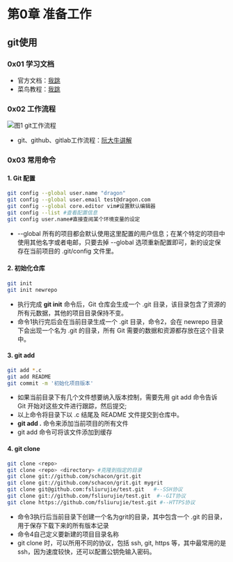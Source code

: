 # 第0章 准备工作

## git使用

### 0x01 学习文档

* 官方文档：[我跳](https://git-scm.com/)
* 菜鸟教程：[我跳](https://www.runoob.com/git/git-tutorial.html)

### 0x02 工作流程

![&#x56FE;1 git&#x5DE5;&#x4F5C;&#x6D41;&#x7A0B;](https://cdn.jsdelivr.net/gh/Dragonliu2018/FigureBed@master/img/Snipaste_2020-03-18_22-47-07.jpg)

* git、github、gitlab工作流程：[阮大牛讲解](http://www.ruanyifeng.com/blog/2015/12/git-workflow.html)

### 0x03 常用命令

#### **1. Git 配置**

```bash
git config --global user.name "dragon" 
git config --global user.email test@dragon.com
git config --global core.editor vim#设置默认编辑器
git config --list #查看配置信息
git config user.name#直接查阅某个环境变量的设定
```

* --global 所有的项目都会默认使用这里配置的用户信息；在某个特定的项目中使用其他名字或者电邮，只要去掉 --global 选项重新配置即可，新的设定保存在当前项目的 .git/config 文件里。

#### 2. 初始化仓库

```bash
git init
git init newrepo
```

*  执行完成 **git init** 命令后，Git 仓库会生成一个 .git 目录，该目录包含了资源的所有元数据，其他的项目目录保持不变。
* 命令1执行完后会在当前目录生成一个 .git 目录，命令2，会在 newrepo 目录下会出现一个名为 .git 的目录，所有 Git 需要的数据和资源都存放在这个目录中。

#### 3. git add

```bash
git add *.c
git add README
git commit -m '初始化项目版本'
```

* 如果当前目录下有几个文件想要纳入版本控制，需要先用 git add 命令告诉 Git 开始对这些文件进行跟踪，然后提交;
* 以上命令将目录下以 .c 结尾及 README 文件提交到仓库中。
*  **git add .** 命令来添加当前项目的所有文件
* git add 命令可将该文件添加到缓存

#### 4. git clone

```bash
git clone <repo>
git clone <repo> <directory> #克隆到指定的目录
git clone git://github.com/schacon/grit.git
git clone git://github.com/schacon/grit.git mygrit
git clone git@github.com:fsliurujie/test.git   #--SSH协议
git clone git://github.com/fsliurujie/test.git  #--GIT协议
git clone https://github.com/fsliurujie/test.git #--HTTPS协议
```

* 命令3执行后当前目录下创建一个名为grit的目录，其中包含一个 .git 的目录，用于保存下载下来的所有版本记录
* 命令4自己定义要新建的项目目录名称
* git clone 时，可以所用不同的协议，包括 ssh, git, https 等，其中最常用的是 ssh，因为速度较快，还可以配置公钥免输入密码。













